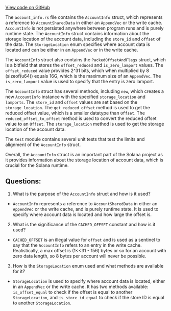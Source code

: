 
[View code on GitHub](https://github.com/solana-labs/solana/blob/master/runtime/src/account_info.rs)

The `account_info.rs` file contains the `AccountInfo` struct, which represents a reference to `AccountSharedData` in either an `AppendVec` or the write cache. `AccountInfo` is not persisted anywhere between program runs and is purely runtime state. The `AccountInfo` struct contains information about the storage location of the account data, including the `store_id` and `offset` of the data. The `StorageLocation` enum specifies where account data is located and can be either in an `AppendVec` or in the write cache. 

The `AccountInfo` struct also contains the `PackedOffsetAndFlags` struct, which is a bitfield that stores the `offset_reduced` and `is_zero_lamport` values. The `offset_reduced` value provides 2^31 bits, which when multiplied by 8 (sizeof(u64)) equals 16G, which is the maximum size of an `AppendVec`. The `is_zero_lamport` value is used to specify that the entry is zero lamport. 

The `AccountInfo` struct has several methods, including `new`, which creates a new `AccountInfo` instance with the specified `storage_location` and `lamports`. The `store_id` and `offset` values are set based on the `storage_location`. The `get_reduced_offset` method is used to get the reduced offset value, which is a smaller datatype than `Offset`. The `reduced_offset_to_offset` method is used to convert the reduced offset value to an `Offset`. The `storage_location` method is used to get the storage location of the account data. 

The `test` module contains several unit tests that test the limits and alignment of the `AccountInfo` struct. 

Overall, the `AccountInfo` struct is an important part of the Solana project as it provides information about the storage location of account data, which is crucial for the Solana runtime.
## Questions: 
 1. What is the purpose of the `AccountInfo` struct and how is it used?
- `AccountInfo` represents a reference to `AccountSharedData` in either an `AppendVec` or the write cache, and is purely runtime state. It is used to specify where account data is located and how large the offset is.

2. What is the significance of the `CACHED_OFFSET` constant and how is it used?
- `CACHED_OFFSET` is an illegal value for `offset` and is used as a sentinel to say that the `AccountInfo` refers to an entry in the write cache. Realistically, a max offset is (1<<31 - 156) bytes or so for an account with zero data length, so 8 bytes per account will never be possible.

3. How is the `StorageLocation` enum used and what methods are available for it?
- `StorageLocation` is used to specify where account data is located, either in an `AppendVec` or the write cache. It has two methods available: `is_offset_equal` to check if the offset is equal to another `StorageLocation`, and `is_store_id_equal` to check if the store ID is equal to another `StorageLocation`.